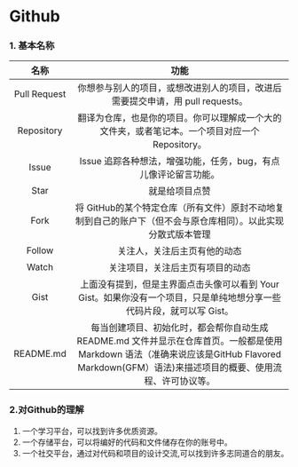 # Github
### 1. 基本名称
**名称**|  功能
:---:|:---:
Pull Request|	你想参与别人的项目，或想改进别人的项目，改进后需要提交申请，用 pull requests。
Repository|	翻译为仓库，也是你的项目。你可以理解成一个大的文件夹，或者笔记本。一个项目对应一个 Repository。
Issue|	Issue 追踪各种想法，增强功能，任务，bug，有点儿像评论留言功能。
Star|	就是给项目点赞
Fork|	将 GitHub的某个特定仓库（所有文件）原封不动地复制到自己的账户下（但不会与原仓库相同）。以此实现分散式版本管理
Follow|	关注人，关注后主页有他的动态
Watch|	关注项目，关注后主页有项目的动态
Gist|	上面没有提到，但是主界面点击头像可以看到 Your   Gist。如果你没有一个项目，只是单纯地想分享一些代码片段，就可以写 Gist。
README.md|	每当创建项目、初始化时，都会帮你自动生成 README.md 文件并显示在仓库首页。一般都是使用 Markdown 语法（准确来说应该是GitHub Flavored Markdown(GFM）语法)来描述项目的概要、使用流程、许可协议等。
### 2.对Github的理解
1. 一个学习平台，可以找到许多优质资源。
2. 一个存储平台，可以将编好的代码和文件储存在你的账号中。
3. 一个社交平台，通过对代码和项目的设计交流,可以找到许多志同道合的朋友。

